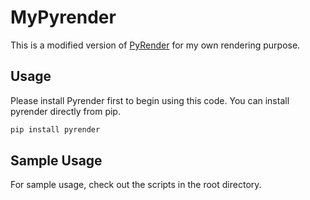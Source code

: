 # MyPyrender
This is a modified version of [PyRender](https://github.com/mmatl/pyrender) for my own rendering purpose. 

## Usage
Please install Pyrender first to begin using this code. You can install pyrender directly from pip.

```bash
pip install pyrender
```

## Sample Usage

For sample usage, check out the scripts in the root directory. 
